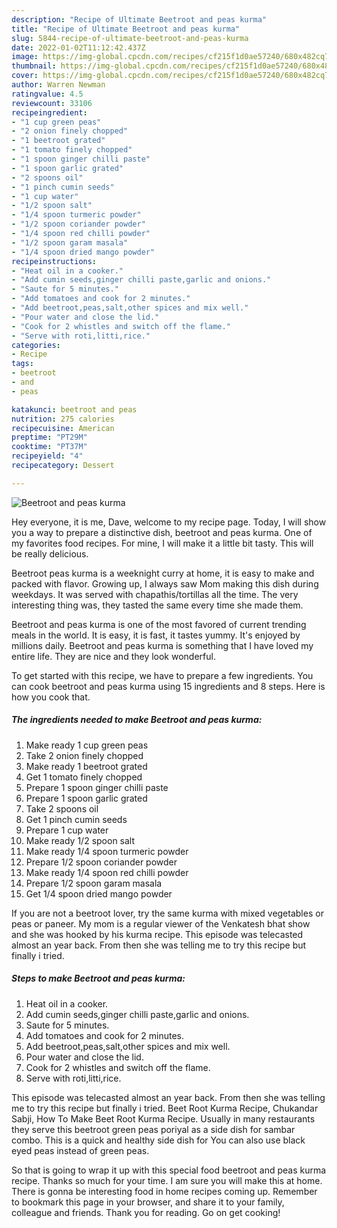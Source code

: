 ```yaml
---
description: "Recipe of Ultimate Beetroot and peas kurma"
title: "Recipe of Ultimate Beetroot and peas kurma"
slug: 5844-recipe-of-ultimate-beetroot-and-peas-kurma
date: 2022-01-02T11:12:42.437Z
image: https://img-global.cpcdn.com/recipes/cf215f1d0ae57240/680x482cq70/beetroot-and-peas-kurma-recipe-main-photo.jpg
thumbnail: https://img-global.cpcdn.com/recipes/cf215f1d0ae57240/680x482cq70/beetroot-and-peas-kurma-recipe-main-photo.jpg
cover: https://img-global.cpcdn.com/recipes/cf215f1d0ae57240/680x482cq70/beetroot-and-peas-kurma-recipe-main-photo.jpg
author: Warren Newman
ratingvalue: 4.5
reviewcount: 33106
recipeingredient:
- "1 cup green peas"
- "2 onion finely chopped"
- "1 beetroot grated"
- "1 tomato finely chopped"
- "1 spoon ginger chilli paste"
- "1 spoon garlic grated"
- "2 spoons oil"
- "1 pinch cumin seeds"
- "1 cup water"
- "1/2 spoon salt"
- "1/4 spoon turmeric powder"
- "1/2 spoon coriander powder"
- "1/4 spoon red chilli powder"
- "1/2 spoon garam masala"
- "1/4 spoon dried mango powder"
recipeinstructions:
- "Heat oil in a cooker."
- "Add cumin seeds,ginger chilli paste,garlic and onions."
- "Saute for 5 minutes."
- "Add tomatoes and cook for 2 minutes."
- "Add beetroot,peas,salt,other spices and mix well."
- "Pour water and close the lid."
- "Cook for 2 whistles and switch off the flame."
- "Serve with roti,litti,rice."
categories:
- Recipe
tags:
- beetroot
- and
- peas

katakunci: beetroot and peas 
nutrition: 275 calories
recipecuisine: American
preptime: "PT29M"
cooktime: "PT37M"
recipeyield: "4"
recipecategory: Dessert

---
```



![Beetroot and peas kurma](https://img-global.cpcdn.com/recipes/cf215f1d0ae57240/680x482cq70/beetroot-and-peas-kurma-recipe-main-photo.jpg)

Hey everyone, it is me, Dave, welcome to my recipe page. Today, I will show you a way to prepare a distinctive dish, beetroot and peas kurma. One of my favorites food recipes. For mine, I will make it a little bit tasty. This will be really delicious.

Beetroot peas kurma is a weeknight curry at home, it is easy to make and packed with flavor. Growing up, I always saw Mom making this dish during weekdays. It was served with chapathis/tortillas all the time. The very interesting thing was, they tasted the same every time she made them.

Beetroot and peas kurma is one of the most favored of current trending meals in the world. It is easy, it is fast, it tastes yummy. It's enjoyed by millions daily. Beetroot and peas kurma is something that I have loved my entire life. They are nice and they look wonderful.


To get started with this recipe, we have to prepare a few ingredients. You can cook beetroot and peas kurma using 15 ingredients and 8 steps. Here is how you cook that.

<!--inarticleads1-->

##### The ingredients needed to make Beetroot and peas kurma:

1. Make ready 1 cup green peas
1. Take 2 onion finely chopped
1. Make ready 1 beetroot grated
1. Get 1 tomato finely chopped
1. Prepare 1 spoon ginger chilli paste
1. Prepare 1 spoon garlic grated
1. Take 2 spoons oil
1. Get 1 pinch cumin seeds
1. Prepare 1 cup water
1. Make ready 1/2 spoon salt
1. Make ready 1/4 spoon turmeric powder
1. Prepare 1/2 spoon coriander powder
1. Make ready 1/4 spoon red chilli powder
1. Prepare 1/2 spoon garam masala
1. Get 1/4 spoon dried mango powder


If you are not a beetroot lover, try the same kurma with mixed vegetables or peas or paneer. My mom is a regular viewer of the Venkatesh bhat show and she was hooked by his kurma recipe. This episode was telecasted almost an year back. From then she was telling me to try this recipe but finally i tried. 

<!--inarticleads2-->

##### Steps to make Beetroot and peas kurma:

1. Heat oil in a cooker.
1. Add cumin seeds,ginger chilli paste,garlic and onions.
1. Saute for 5 minutes.
1. Add tomatoes and cook for 2 minutes.
1. Add beetroot,peas,salt,other spices and mix well.
1. Pour water and close the lid.
1. Cook for 2 whistles and switch off the flame.
1. Serve with roti,litti,rice.


This episode was telecasted almost an year back. From then she was telling me to try this recipe but finally i tried. Beet Root Kurma Recipe, Chukandar Sabji, How To Make Beet Root Kurma Recipe. Usually in many restaurants they serve this beetroot green peas poriyal as a side dish for sambar combo. This is a quick and healthy side dish for You can also use black eyed peas instead of green peas. 

So that is going to wrap it up with this special food beetroot and peas kurma recipe. Thanks so much for your time. I am sure you will make this at home. There is gonna be interesting food in home recipes coming up. Remember to bookmark this page in your browser, and share it to your family, colleague and friends. Thank you for reading. Go on get cooking!
